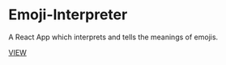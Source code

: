 # Emoji-Interpreter
A React App which interprets and tells the meanings of emojis.

[VIEW](https://b2bzn.csb.app/)
